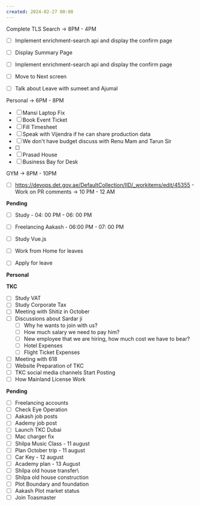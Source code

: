 ```yaml
---
created: 2024-02-27 00:08
---
```

Complete TLS Search -> 8PM - 4PM


- [ ] Implement enrichment-search api and display the confirm page
- [ ] Display Summary Page
- [ ] Implement enrichment-search api and display the confirm page
- [ ] Move to Next screen
- [ ] Talk about Leave with sumeet and Ajumal


Personal -> 6PM - 8PM

- [ ] Mansi Laptop Fix
- [ ] Book Event Ticket
- [ ] Fill Timesheet
- [ ] Speak with Vijendra if he can share production data
- [ ] We don't have budget discuss with Renu Mam and Tarun Sir
- [ ] 
- [ ] Prasad House
- [ ] Business Bay for Desk

GYM -> 8PM - 10PM


- [ ] https://devops.det.gov.ae/DefaultCollection/IID/_workitems/edit/45355 - Work on PR comments -> 10 PM - 12 AM

**Pending**

- [ ] Study - 04: 00 PM - 06: 00 PM
- [ ] Freelancing Aakash - 06:00 PM - 07: 00 PM
- [ ] Study Vue.js
- [ ] Work from Home for leaves
- [ ] Apply for leave


**Personal**


**TKC**

- [ ] Study VAT
- [ ] Study Corporate Tax
- [ ] Meeting with Shitiz in October
- [ ] Discussions about Sardar ji
	- [ ] Why he wants to join with us?
	- [ ] How much salary we need to pay him?
	- [ ] New employee that we are hiring, how much cost we have to bear?
	- [ ] Hotel Expenses
	- [ ] Flight Ticket Expenses
- [ ] Meeting with 618
- [ ] Website Preparation of TKC
- [ ] TKC social media channels Start Posting
- [ ] How Mainland License Work

**Pending**

- [ ] Freelancing accounts
- [ ] Check Eye Operation
- [ ] Aakash job posts
- [ ] Aademy job post
- [ ] Launch TKC Dubai
- [ ] Mac charger fix
- [ ] Shilpa Music Class - 11 august 
- [ ] Plan October trip - 11 august
- [ ] Car Key - 12 august
- [ ] Academy plan - 13 August
- [ ] Shilpa old house transfer\
- [ ] Shilpa old house construction
- [ ] Plot Boundary and foundation 
- [ ] Aakash Plot market status
- [ ] Join Toasmaster